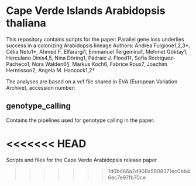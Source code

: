 # Cape Verde Islands Arabidopsis thaliana 

This repository contains scripts for the paper:
Parallel gene loss underlies success in a colonizing Arabidopsis lineage 
Authors: Andrea Fulgione1,2,3*, Célia Neto1*, Ahmed F. Elfarargi1, Emmanuel Tergemina1, Mehmet Göktay1, Herculano Dinis4,5, Nina Döring1, Pádraic J. Flood1‡, Sofia Rodriguez-Pacheco1, Nora Walden6§, Markus Koch6, Fabrice Roux7, Joachim Hermisson2, Angela M. Hancock1,2†

The analyses are based on a vcf file shared in EVA (European Variation Archive), accession number:

## genotype_calling

Contains the pipelines used for genotype calling in the paper.




<<<<<<< HEAD
=======
Scripts and files for the Cape Verde Arabidopsis release paper

>>>>>>> 1d0bd86a2d908a5808371ec0bb46ec7e97fb70ce

